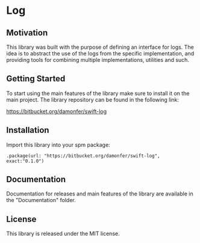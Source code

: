 # Log

## Motivation

This library was built with the purpose of defining an interface for logs. The idea is to abstract the use of the logs from the specific implementation, and providing tools for combining multiple implementations, utilities and such.

## Getting Started

To start using the main features of the library make sure to install it on the main project.
The library repository can be found in the following link:

https://bitbucket.org/damonfer/swift-log

## Installation

Import this library into your spm package:

```
.package(url: "https://bitbucket.org/damonfer/swift-log", exact:"0.1.0")
```

## Documentation

Documentation for releases and main features of the library are available in the
"Documentation" folder.

## License

This library is released under the MIT license.
